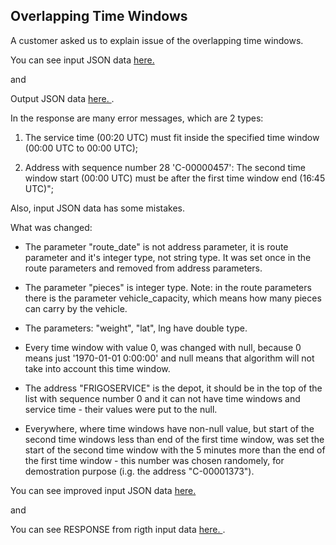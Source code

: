 ## Overlapping Time Windows

A customer asked us to explain issue of the overlapping time windows.

You can see input JSON data [here. ](https://github.com/route4me/route4me-curl/blob/master/QA%20Related/Applications%20results%20compability/SD_multiple_TW_QA_webUI_RESPONSE.json)

and

Output JSON data [here. ](https://github.com/route4me/route4me-curl/blob/master/QA%20Related/Applications%20results%20compability/SD_multiple_TW_QA_webUI_RESPONSE.json).

In the response are many error messages, which are 2 types:

1. The service time (00:20 UTC) must fit inside the specified time window (00:00 UTC to 00:00 UTC);

2. Address with sequence number 28 'C-00000457': The second time window start (00:00 UTC) must be after the first time window end (16:45 UTC)";

Also, input JSON data has some mistakes.

What was changed:

- The parameter "route_date" is not address parameter, it is route parameter and it's integer type, not string type. It was set once in the route parameters and removed from address parameters.

- The parameter "pieces" is integer type. Note: in the route parameters there is the parameter vehicle_capacity, which means how many pieces can carry by the vehicle.

- The parameters: "weight", "lat", lng have double type.

- Every time window with value 0, was changed with null, because 0 means just '1970-01-01 0:00:00' and null means that algorithm will not take into account this time window.

- The address "FRIGOSERVICE" is the depot, it should be in the top of the list with sequence number 0 and it can not have time windows and service time - their values were put to the null.

- Everywhere, where time windows have non-null value, but start of the second time windows less than end of the first time window, was set the start of the second time window with the 5 minutes more than the end of the first time window - this number was chosen randomely, for demostration purpose (i.g. the address "C-00001373").

You can see improved input JSON data [here. ](https://github.com/route4me/route4me-curl/blob/master/QA%20Related/Applications%20results%20compability/SD_multiple_TW_QA_webUI_RESPONSE.json)

and 

You can see RESPONSE from rigth input data [here. ](https://github.com/route4me/route4me-curl/blob/master/QA%20Related/Applications%20results%20compability/SD_multiple_TW_QA_webUI_RESPONSE.json).

